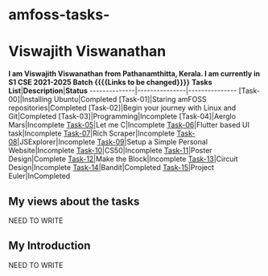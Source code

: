 # amfoss-tasks-
# Viswajith Viswanathan
**I am Viswajith Viswanathan from Pathanamthitta, Kerala. I am currently in S1 CSE 2021-2025 Batch {{{{Links to be changed}}}}**
**Tasks List**|**Description**|**Status**
--------------|---------------|---------------
[Task-00]|Installing Ubuntu|Completed
[Task-01]|Staring amFOSS repositories|Completed
[Task-02]|Begin your journey with Linux and Git|Completed
[Task-03]|Programming|Incomplete 
[Task-04]|Aerglo Mars|Incomplete 
[Task-05](https://github.com/Akshatji800/amfoss-tasks-demo/tree/master/task-05)|Let me C|Incomplete 
[Task-06](https://github.com/Akshatji800/amfoss-tasks-demo/tree/master/task-06)|Flutter based UI task|Incomplete 
[Task-07](https://github.com/Akshatji800/amfoss-tasks-demo/tree/master/task-07)|Rich Scraper|Incomplete 
[Task-08](https://github.com/Akshatji800/amfoss-tasks-demo/tree/master/task-08)|JSExplorer|Incomplete 
[Task-09](https://github.com/Akshatji800/amfoss-tasks-demo/tree/master/task-09)|Setup a Simple Personal Website|Incomplete 
[Task-10](https://github.com/Akshatji800/amfoss-tasks-demo/tree/master/task-10)|CS50|Incomplete 
[Task-11](https://github.com/Akshatji800/amfoss-tasks-demo/tree/master/task-11)|Poster Design|Complete 
[Task-12](https://github.com/Akshatji800/amfoss-tasks-demo/tree/master/task-12)|Make the Block|Incomplete 
[Task-13](https://github.com/Akshatji800/amfoss-tasks-demo/tree/master/task-13)|Circuit Design|Incomplete
[Task-14](https://github.com/Akshatji800/amfoss-tasks-demo/tree/master/task-14)|Bandit|Completed
[Task-15](https://github.com/Akshatji800/amfoss-tasks-demo/tree/master/task-15)|Project Euler|InCompleted
## My views about the tasks
NEED TO WRITE
## My Introduction
NEED TO WRITE
